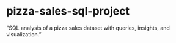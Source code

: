 # pizza-sales-sql-project
“SQL analysis of a pizza sales dataset with queries, insights, and visualization.”
